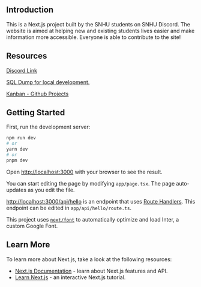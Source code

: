 ## Introduction

This is a Next.js project built by the SNHU students on SNHU Discord. The website is aimed at helping new and existing students lives easier and make information more accessible. Everyone is able to contribute to the site! 

## Resources

[Discord Link](https://discord.gg/snhu)

[SQL Dump for local development.](https://snhudiscord.s3.amazonaws.com/railway_SNHU_DB-2023_04_28_12_42_38-dump.sql) 

[Kanban - Github Projects](https://github.com/orgs/SNHUStudents/projects/2)

## Getting Started

First, run the development server:

```bash
npm run dev
# or
yarn dev
# or
pnpm dev
```

Open [http://localhost:3000](http://localhost:3000) with your browser to see the result.

You can start editing the page by modifying `app/page.tsx`. The page auto-updates as you edit the file.

[http://localhost:3000/api/hello](http://localhost:3000/api/hello) is an endpoint that uses [Route Handlers](https://beta.nextjs.org/docs/routing/route-handlers). This endpoint can be edited in `app/api/hello/route.ts`.

This project uses [`next/font`](https://nextjs.org/docs/basic-features/font-optimization) to automatically optimize and load Inter, a custom Google Font.

## Learn More

To learn more about Next.js, take a look at the following resources:

- [Next.js Documentation](https://nextjs.org/docs) - learn about Next.js features and API.
- [Learn Next.js](https://nextjs.org/learn) - an interactive Next.js tutorial.
